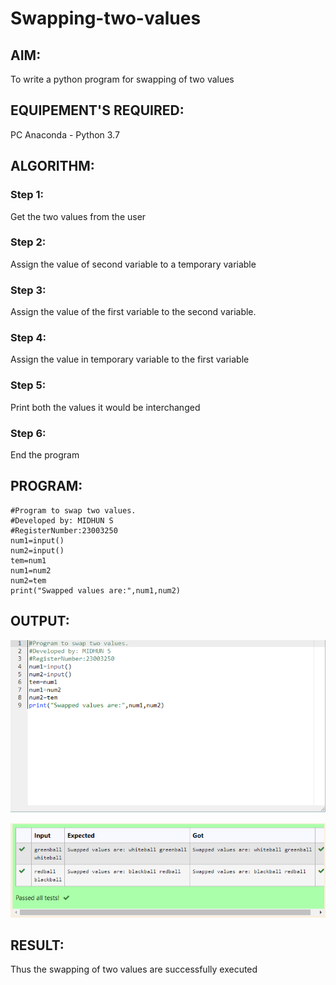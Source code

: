 # Swapping-two-values
## AIM:
To write a python program for swapping of two values
## EQUIPEMENT'S REQUIRED: 
PC
Anaconda - Python 3.7
## ALGORITHM: 
### Step 1:
Get the two values from the user
### Step 2: 
Assign the value of second variable to a temporary variable 
### Step 3: 
Assign the value of the first variable to the second variable.
### Step 4:  
Assign the value in temporary variable to the first variable
### Step 5: 
Print both the values it would be interchanged
### Step 6: 
End the program
## PROGRAM:
```
#Program to swap two values.
#Developed by: MIDHUN S
#RegisterNumber:23003250
num1=input()
num2=input()
tem=num1
num1=num2
num2=tem
print("Swapped values are:",num1,num2)
```
## OUTPUT:
![output](/swap.PNG)

![output](/swapping.PNG)


## RESULT:
Thus the swapping of two values are successfully executed



